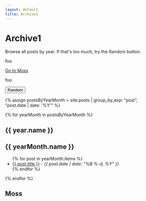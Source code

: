 ```yaml
---
layout: default
title: Archive1
---
```


# Archive1

Browse all posts by year. If that's too much, try the Random button.

foo

<a href="#moss">Go to Moss</a>

foo

<button class="randombutton" onclick="randompage()"><span>Random</span></button>

{% assign postsByYearMonth = site.posts | group_by_exp: "post", "post.date | date: '%Y'" %}

{% for yearMonth in postsByYearMonth %}
  <h2 id="{{ year.name }}">{{ year.name }}</h2>

  <h2>{{ yearMonth.name }}</h2>
  <ul>
    {% for post in yearMonth.items %}
      <li><a href="{{ site.baseurl }}{{ post.url }}">{{ post.title }}</a> - <i>{{ post.date | date: "%B %-d, %Y" }}</i></li>
    {% endfor %}
  </ul>
{% endfor %}

<h2 id="moss">Moss</h2>
